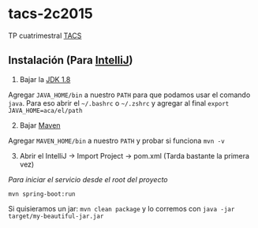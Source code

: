 # tacs-2c2015
TP cuatrimestral [TACS](https://docs.google.com/document/d/1QVK2Ua9IBlcdvLbIWmJsNY2Ev5bSSBdmugOwHuchMhE/pub)

## Instalación (Para [IntelliJ](https://www.jetbrains.com/idea/download/))

1) Bajar la [JDK 1.8](http://www.oracle.com/technetwork/java/javase/downloads/jdk8-downloads-2133151.html)

Agregar ```JAVA_HOME/bin``` a nuestro ```PATH``` para que podamos usar el comando ```java```.
Para eso abrir el ```~/.bashrc``` o ```~/.zshrc``` y agregar al final ```export JAVA_HOME=aca/el/path```

2) Bajar [Maven](http://maven.apache.org/download.cgi)

Agregar ```MAVEN_HOME/bin``` a nuestro ```PATH``` y probar si funciona ```mvn -v``` 

3) Abrir el IntelliJ -> Import Project -> pom.xml (Tarda bastante la primera vez)

*Para iniciar el servicio desde el root del proyecto*

```mvn spring-boot:run```

Si quisieramos un jar: ```mvn clean package``` y lo corremos con ```java -jar target/my-beautiful-jar.jar```
